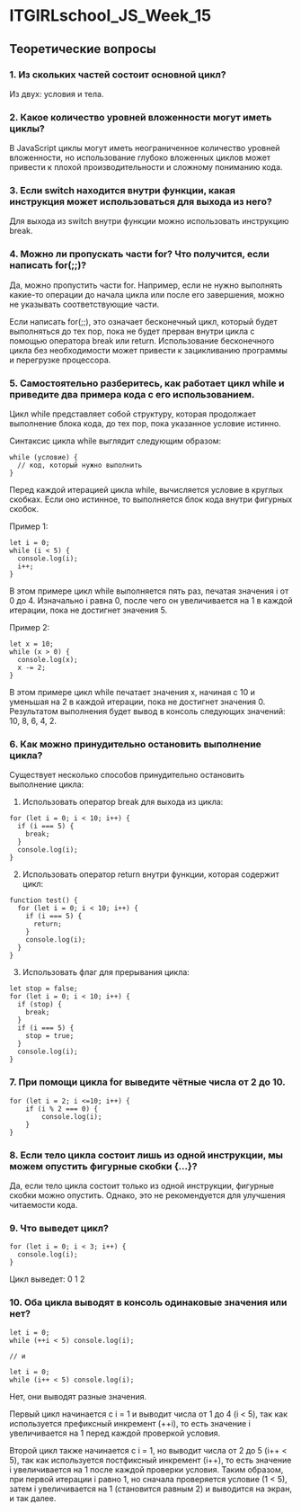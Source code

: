 # ITGIRLschool_JS_Week_15

## Теоретические вопросы
### 1. Из скольких частей состоит основной цикл?
Из двух: условия и тела.

### 2. Какое количество уровней вложенности могут иметь циклы?
В JavaScript циклы могут иметь неограниченное количество уровней вложенности, но использование глубоко вложенных циклов может привести к плохой производительности и сложному пониманию кода.

### 3. Если switch находится внутри функции, какая инструкция может использоваться для выхода из него?
Для выхода из switch внутри функции можно использовать инструкцию break.

### 4. Можно ли пропускать части for? Что получится, если написать for(;;)? 
Да, можно пропустить части for. Например, если не нужно выполнять какие-то операции до начала цикла или после его завершения, можно не указывать соответствующие части.

Если написать for(;;), это означает бесконечный цикл, который будет выполняться до тех пор, пока не будет прерван внутри цикла с помощью оператора break или return. Использование бесконечного цикла без необходимости может привести к зацикливанию программы и перегрузке процессора.

### 5. Самостоятельно разберитесь, как работает цикл while и приведите два примера кода с его использованием.
Цикл while представляет собой структуру, которая продолжает выполнение блока кода, до тех пор, пока указанное условие истинно.

Синтаксис цикла while выглядит следующим образом:

```
while (условие) {
  // код, который нужно выполнить
}
```
Перед каждой итерацией цикла while, вычисляется условие в круглых скобках. Если оно истинное, то выполняется блок кода внутри фигурных скобок.

Пример 1:

```
let i = 0;
while (i < 5) {
  console.log(i);
  i++;
}
```

В этом примере цикл while выполняется пять раз, печатая значения i от 0 до 4. Изначально i равна 0, после чего он увеличивается на 1 в каждой итерации, пока не достигнет значения 5.

Пример 2:

```
let x = 10;
while (x > 0) {
  console.log(x);
  x -= 2;
}
```

В этом примере цикл while печатает значения x, начиная с 10 и уменьшая на 2 в каждой итерации, пока не достигнет значения 0. Результатом выполнения будет вывод в консоль следующих значений: 10, 8, 6, 4, 2.
### 6. Как можно принудительно остановить выполнение цикла?
Существует несколько способов принудительно остановить выполнение цикла:

1. Использовать оператор break для выхода из цикла:

```
for (let i = 0; i < 10; i++) {
  if (i === 5) {
    break;
  }
  console.log(i);
}
```

2. Использовать оператор return внутри функции, которая содержит цикл:

```
function test() {
  for (let i = 0; i < 10; i++) {
    if (i === 5) {
      return;
    }
    console.log(i);
  }
}
```

3. Использовать флаг для прерывания цикла:

```
let stop = false;
for (let i = 0; i < 10; i++) {
  if (stop) {
    break;
  }
  if (i === 5) {
    stop = true;
  }
  console.log(i);
}
```
### 7. При помощи цикла for выведите чётные числа от 2 до 10.
```
for (let i = 2; i <=10; i++) {
    if (i % 2 === 0) {
        console.log(i);
    }
}
```

### 8. Если тело цикла состоит лишь из одной инструкции, мы можем опустить фигурные скобки {…}?
Да, если тело цикла состоит только из одной инструкции, фигурные скобки можно опустить. Однако, это не рекомендуется для улучшения читаемости кода.

### 9. Что выведет цикл?
```
for (let i = 0; i < 3; i++) { 
  console.log(i);
}
```

Цикл выведет:
0
1
2

### 10. Оба цикла выводят в консоль одинаковые значения или нет?
```
let i = 0;
while (++i < 5) console.log(i);

// и

let i = 0;
while (i++ < 5) console.log(i);
```

Нет, они выводят разные значения. 

Первый цикл начинается с i = 1 и выводит числа от 1 до 4 (i < 5), так как используется префиксный инкремент (++i), то есть значение i увеличивается на 1 перед каждой проверкой условия.

Второй цикл также начинается с i = 1, но выводит числа от 2 до 5 (i++ < 5), так как используется постфиксный инкремент (i++), то есть значение i увеличивается на 1 после каждой проверки условия. Таким образом, при первой итерации i равно 1, но сначала проверяется условие (1 < 5), затем i увеличивается на 1 (становится равным 2) и выводится на экран, и так далее.